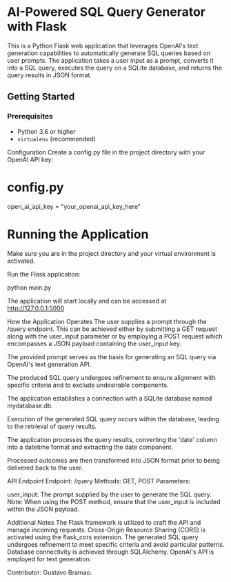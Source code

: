 # AI-Powered SQL Query Generator with Flask

This is a Python Flask web application that leverages OpenAI's text generation capabilities to automatically generate SQL queries based on user prompts. The application takes a user input as a prompt, converts it into a SQL query, executes the query on a SQLite database, and returns the query results in JSON format.

## Getting Started

### Prerequisites

- Python 3.6 or higher
- `virtualenv` (recommended)


Configuration
Create a config.py file in the project directory with your OpenAI API key:

# config.py
open_ai_api_key = "your_openai_api_key_here"


# Running the Application
Make sure you are in the project directory and your virtual environment is activated.

Run the Flask application:

python main.py

The application will start locally and can be accessed at http://127.0.0.1:5000

How the Application Operates
The user supplies a prompt through the /query endpoint. This can be achieved either by submitting a GET request along with the user_input parameter or by employing a POST request which encompasses a JSON payload containing the user_input key.

The provided prompt serves as the basis for generating an SQL query via OpenAI's text generation API.

The produced SQL query undergoes refinement to ensure alignment with specific criteria and to exclude undesirable components.

The application establishes a connection with a SQLite database named mydatabase.db.

Execution of the generated SQL query occurs within the database, leading to the retrieval of query results.

The application processes the query results, converting the 'date' column into a datetime format and extracting the date component.

Processed outcomes are then transformed into JSON format prior to being delivered back to the user.

API Endpoint
Endpoint: /query
Methods: GET, POST
Parameters:

user_input: The prompt supplied by the user to generate the SQL query.
Note: When using the POST method, ensure that the user_input is included within the JSON payload.

Additional Notes
The Flask framework is utilized to craft the API and manage incoming requests.
Cross-Origin Resource Sharing (CORS) is activated using the flask_cors extension.
The generated SQL query undergoes refinement to meet specific criteria and avoid particular patterns.
Database connectivity is achieved through SQLAlchemy.
OpenAI's API is employed for text generation.

Contributor: Gustavo Bramao.





